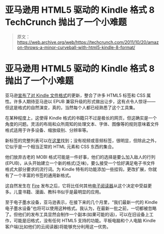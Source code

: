 # 亚马逊用 HTML5 驱动的 Kindle 格式 8 TechCrunch 抛出了一个小难题

> 原文：<https://web.archive.org/web/https://techcrunch.com/2011/10/20/amazon-throws-a-minor-curveball-with-html5-kindle-8-format/>

# 亚马逊用 HTML5 驱动的 Kindle 格式 8 抛出了一个小难题

亚马逊[宣布了对 Kindle 文件格式](https://web.archive.org/web/20230120223109/http://www.amazon.com/gp/feature.html?docId=1000729511)的更新，整合了许多 HTML5 标签和 CSS 属性。许多人期待亚马逊以 EPUB 兼容升级的形式做出让步，这有点令人惊讶——但这是格式的自然演变，真的，当然每个人都已经熟悉了这个工具集。

在某种程度上，这使得 Kindle 格式的书籍只不过是极长的网页，但这确实是一个角度的问题。灵活的布局和众所周知的处理文本、字体、图像等的规则意味着文件格式适用于许多设备、缩放级别、分辨率等。

新标签的完整列表可以在[这里](https://web.archive.org/web/20230120223109/http://www.amazon.com/gp/feature.html/ref=amb_link_357613562_1?ie=UTF8&docId=1000729901&pf_rd_m=ATVPDKIKX0DER&pf_rd_s=center-10&pf_rd_r=0C3MKDTB9VGG11KWGNN5&pf_rd_t=1401&pf_rd_p=1325213282&pf_rd_i=1000729511)找到；没有视频或音频标签，很明显，但除此之外，它似乎是一个相当正常的 HTML 元素和 CSS 东西的集合。

他们放弃古老的 MOBI 格式可能是一件好事，他们的选择是要么加入敌人的行列(EPUB)，从头开始建立一个新的格式(乏味)，要么接受一个恰好满足电子书文件格式大部分要求的流行词。为 Kindle 特有的功能添加一些挂钩，更改扩展，你就有了一个丰富的书签的通用新格式。

这自然发生在 [Fire](beta.techcrunch.com/2011/09/28/amazon-kindle-fir/) 发布之后，它将比任何其他[电子阅读器](beta.techcrunch.com/tag/e-readers/)从这个决定中受益更多。儿童书籍、漫画、教科书似乎是最明显的应用。

至于电子墨水设备，亚马逊表示，在接下来的几个月里，“我们最新一代的 Kindle 电子墨水设备”也将可以使用这种格式。我认为，在最新一批之前，一切都被忽略了。但他们的发布工具显然会制作一个副本(如果可能的话)，可以在旧设备上工作，可能是旧格式，没有任何 HTML5 支持的功能。平板电脑和个人电脑 Kindle 客户端(比如他们的云阅读器)将能够充分利用这一优势。